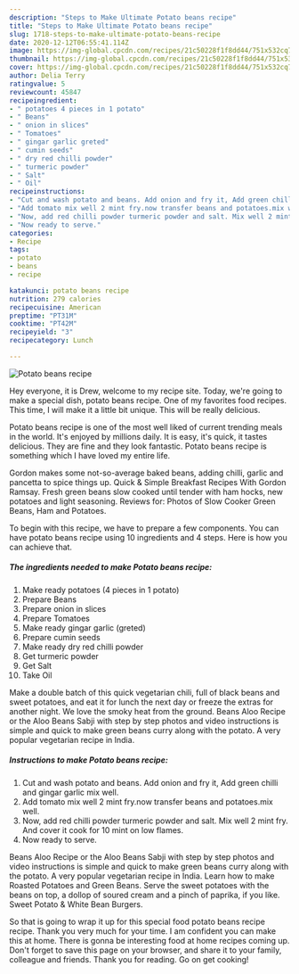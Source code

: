 ```yaml
---
description: "Steps to Make Ultimate Potato beans recipe"
title: "Steps to Make Ultimate Potato beans recipe"
slug: 1718-steps-to-make-ultimate-potato-beans-recipe
date: 2020-12-12T06:55:41.114Z
image: https://img-global.cpcdn.com/recipes/21c50228f1f8dd44/751x532cq70/potato-beans-recipe-recipe-main-photo.jpg
thumbnail: https://img-global.cpcdn.com/recipes/21c50228f1f8dd44/751x532cq70/potato-beans-recipe-recipe-main-photo.jpg
cover: https://img-global.cpcdn.com/recipes/21c50228f1f8dd44/751x532cq70/potato-beans-recipe-recipe-main-photo.jpg
author: Delia Terry
ratingvalue: 5
reviewcount: 45847
recipeingredient:
- " potatoes 4 pieces in 1 potato"
- " Beans"
- " onion in slices"
- " Tomatoes"
- " gingar garlic greted"
- " cumin seeds"
- " dry red chilli powder"
- " turmeric powder"
- " Salt"
- " Oil"
recipeinstructions:
- "Cut and wash potato and beans. Add onion and fry it, Add green chilli and gingar garlic mix well."
- "Add tomato mix well 2 mint fry.now transfer beans and potatoes.mix well."
- "Now, add red chilli powder turmeric powder and salt. Mix well 2 mint fry. And cover it cook for 10 mint on low flames."
- "Now ready to serve."
categories:
- Recipe
tags:
- potato
- beans
- recipe

katakunci: potato beans recipe 
nutrition: 279 calories
recipecuisine: American
preptime: "PT31M"
cooktime: "PT42M"
recipeyield: "3"
recipecategory: Lunch

---
```



![Potato beans recipe](https://img-global.cpcdn.com/recipes/21c50228f1f8dd44/751x532cq70/potato-beans-recipe-recipe-main-photo.jpg)

Hey everyone, it is Drew, welcome to my recipe site. Today, we're going to make a special dish, potato beans recipe. One of my favorites food recipes. This time, I will make it a little bit unique. This will be really delicious.

Potato beans recipe is one of the most well liked of current trending meals in the world. It's enjoyed by millions daily. It is easy, it's quick, it tastes delicious. They are fine and they look fantastic. Potato beans recipe is something which I have loved my entire life.

Gordon makes some not-so-average baked beans, adding chilli, garlic and pancetta to spice things up. Quick &amp; Simple Breakfast Recipes With Gordon Ramsay. Fresh green beans slow cooked until tender with ham hocks, new potatoes and light seasoning. Reviews for: Photos of Slow Cooker Green Beans, Ham and Potatoes.


To begin with this recipe, we have to prepare a few components. You can have potato beans recipe using 10 ingredients and 4 steps. Here is how you can achieve that.

<!--inarticleads1-->

##### The ingredients needed to make Potato beans recipe:

1. Make ready  potatoes (4 pieces in 1 potato)
1. Prepare  Beans
1. Prepare  onion in slices
1. Prepare  Tomatoes
1. Make ready  gingar garlic (greted)
1. Prepare  cumin seeds
1. Make ready  dry red chilli powder
1. Get  turmeric powder
1. Get  Salt
1. Take  Oil


Make a double batch of this quick vegetarian chili, full of black beans and sweet potatoes, and eat it for lunch the next day or freeze the extras for another night. We love the smoky heat from the ground. Beans Aloo Recipe or the Aloo Beans Sabji with step by step photos and video instructions is simple and quick to make green beans curry along with the potato. A very popular vegetarian recipe in India. 

<!--inarticleads2-->

##### Instructions to make Potato beans recipe:

1. Cut and wash potato and beans. Add onion and fry it, Add green chilli and gingar garlic mix well.
1. Add tomato mix well 2 mint fry.now transfer beans and potatoes.mix well.
1. Now, add red chilli powder turmeric powder and salt. Mix well 2 mint fry. And cover it cook for 10 mint on low flames.
1. Now ready to serve.


Beans Aloo Recipe or the Aloo Beans Sabji with step by step photos and video instructions is simple and quick to make green beans curry along with the potato. A very popular vegetarian recipe in India. Learn how to make Roasted Potatoes and Green Beans. Serve the sweet potatoes with the beans on top, a dollop of soured cream and a pinch of paprika, if you like. Sweet Potato &amp; White Bean Burgers. 

So that is going to wrap it up for this special food potato beans recipe recipe. Thank you very much for your time. I am confident you can make this at home. There is gonna be interesting food at home recipes coming up. Don't forget to save this page on your browser, and share it to your family, colleague and friends. Thank you for reading. Go on get cooking!
